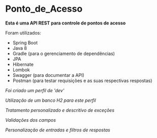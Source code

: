 # Ponto_de_Acesso

**Esta é uma API REST para controle de pontos de acesso**

Foram utilizados:
- Spring Boot
- Java 8
- Gradle (para o gerenciamento de dependências)
- JPA
- Hibernate
- Lombok
- Swagger (para documentar a API)
- Postman (para testar requisições e as suas respectivas respostas)

_Foi criado um perfil de 'dev'_

_Utilização de um banco H2 para este perfil_

_Tratamento personalizado e descritivo de exceções_

_Validações dos campos_

_Personalização de entradas e filtros de respostas_
